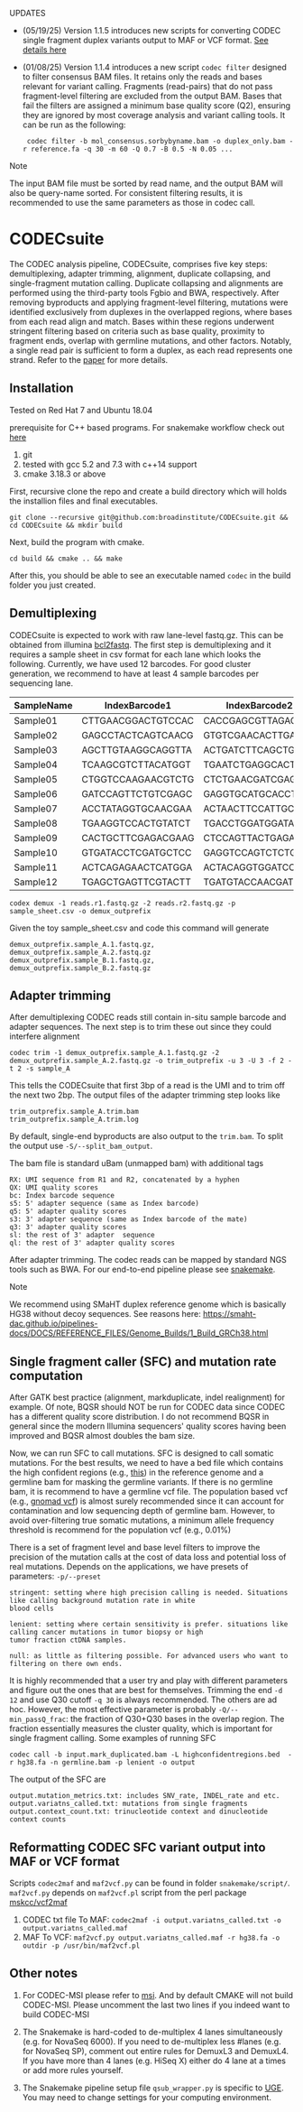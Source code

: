 UPDATES
* (05/19/25) Version 1.1.5 introduces new scripts for converting CODEC single fragment duplex variants output to MAF or VCF format.
  [See details here](#reformatting-codec-sfc-variant-output-into-maf-or-vcf-format)

*  (01/08/25) Version 1.1.4 introduces a new script `codec filter` designed to filter consensus BAM files. It retains only the reads and bases relevant for variant calling. Fragments (read-pairs) that do not pass fragment-level filtering are excluded from the output BAM. Bases that fail the filters are assigned a minimum base quality score (Q2), ensuring they are ignored by most coverage analysis and variant calling tools.
   It can be run as the following:
   
   ``` codec filter -b mol_consensus.sorbybyname.bam -o duplex_only.bam -r reference.fa -q 30 -m 60 -Q 0.7 -B 0.5 -N 0.05 ...```
> [!NOTE]
> The input BAM file must be sorted by read name, and the output BAM will also be query-name sorted. For consistent filtering results, it is recommended to use the same parameters as those in codec call.


# CODECsuite
The CODEC analysis pipeline, CODECsuite, comprises five key steps: demultiplexing, adapter trimming, alignment, duplicate collapsing, and single-fragment mutation calling. Duplicate collapsing and alignments are performed using the third-party tools Fgbio and BWA, respectively. After removing byproducts and applying fragment-level filtering, mutations were identified exclusively from duplexes in the overlapped regions, where bases from each read align and match. Bases within these regions underwent stringent filtering based on criteria such as base quality, proximity to fragment ends, overlap with germline mutations, and other factors. Notably, a single read pair is sufficient to form a duplex, as each read represents one strand. Refer to the [paper](https://www.nature.com/articles/s41588-023-01376-0) for more details. 

## Installation
Tested on Red Hat 7 and Ubuntu 18.04

prerequisite for C++ based programs. For snakemake workflow check out [here](./snakemake)
1. git
2. tested with gcc 5.2 and 7.3 with c++14 support
3. cmake 3.18.3 or above

First, recursive clone the repo and create a build directory which will holds the installion files and final executables.

`git clone --recursive git@github.com:broadinstitute/CODECsuite.git && cd CODECsuite && mkdir build`

Next, build the program with cmake.

`cd build && cmake .. && make`

After this, you should be able to see an executable named `codec` in the build folder you just created.

## Demultiplexing
CODECsuite is expected to work with raw lane-level fastq.gz. This can be obtained from illumina [bcl2fastq](https://support.illumina.com/downloads/bcl2fastq-conversion-software-v2-20.html).
The first step is demultiplexing and it requires a sample sheet in csv format for each lane which looks the following.
Currently, we have used 12 barcodes. For good cluster generation, we recommend to have at least 4 sample barcodes per
sequencing lane. 

| SampleName | IndexBarcode1 | IndexBarcode2 |
|------------|---------------|---------------|
|Sample01|CTTGAACGGACTGTCCAC|CACCGAGCGTTAGACTAC|
|Sample02|GAGCCTACTCAGTCAACG|GTGTCGAACACTTGACGG|
|Sample03|AGCTTGTAAGGCAGGTTA|ACTGATCTTCAGCTGACT|
|Sample04|TCAAGCGTCTTACATGGT|TGAATCTGAGGCACTGTA|
|Sample05|CTGGTCCAAGAACGTCTG|CTCTGAACGATCGAGCTC|
|Sample06|GATCCAGTTCTGTCGAGC|GAGGTGCATGCACCTTAG|
|Sample07|ACCTATAGGTGCAACGAA|ACTAACTTCCATTGCACT|
|Sample08|TGAAGGTCCACTGTATCT|TGACCTGGATGGATAGGA|
|Sample09|CACTGCTTCGAGACGAAG|CTCCAGTTACTGAGACGG|
|Sample10|GTGATACCTCGATGCTCC|GAGGTCCAGTCTCTGTCC|
|Sample11|ACTCAGAGAACTCATGGA|ACTACAGGTGGATCCAAT|
|Sample12|TGAGCTGAGTTCGTACTT|TGATGTACCAACGATGTA|

`codex demux -1 reads.r1.fastq.gz -2 reads.r2.fastq.gz -p sample_sheet.csv -o demux_outprefix `

Given the toy sample_sheet.csv and code this command will generate 
```
demux_outprefix.sample_A.1.fastq.gz, demux_outprefix.sample_A.2.fastq.gz
demux_outprefix.sample_B.1.fastq.gz, demux_outprefix.sample_B.2.fastq.gz
```

## Adapter trimming
After demultiplexing CODEC reads still contain in-situ sample barcode and adapter sequences. The next step is to trim 
these out since they could interfere alignment

`codec trim -1 demux_outprefix.sample_A.1.fastq.gz -2 demux_outprefix.sample_A.2.fastq.gz -o trim_outprefix -u 3 -U 3 -f 2 -t 2 -s sample_A` 

This tells the CODECsuite that first 3bp of a read is the UMI and to trim off the next two 2bp. 
The output files of the adapter trimming step looks like
```
trim_outprefix.sample_A.trim.bam
trim_outprefix.sample_A.trim.log
```
By default, single-end byproducts are also output to the `trim.bam`. To split the output use `-S/--split_bam_output`.

The bam file is standard uBam (unmapped bam) with additional tags
```
RX: UMI sequence from R1 and R2, concatenated by a hyphen
QX: UMI quality scores
bc: Index barcode sequence
s5: 5' adapter sequence (same as Index barcode)
q5: 5' adapter quality scores
s3: 3' adapter sequence (same as Index barcode of the mate)
q3: 3' adapter quality scores
sl: the rest of 3' adapter  sequence
ql: the rest of 3' adapter quality scores
```

After adapter trimming. The codec reads can be mapped by standard NGS tools such as BWA. For our end-to-end pipeline 
please see [snakemake](./snakemake).

> [!NOTE]
> We recommend using SMaHT duplex reference genome which is basically HG38 without decoy sequences. See reasons here: https://smaht-dac.github.io/pipelines-docs/DOCS/REFERENCE_FILES/Genome_Builds/1_Build_GRCh38.html

## Single fragment caller (SFC) and mutation rate computation

After GATK best practice (alignment, markduplicate, indel realignment)  for example. Of note, BQSR should NOT be run for 
CODEC data since CODEC has a different quality score distribution. I do not recommend BQSR in general since the modern
Illumina sequencers' quality scores having been improved and BQSR almost doubles the bam size.

Now, we can run SFC to call mutations. SFC is designed to call somatic mutations. For the best results, we need to have
a bed file which contains the high confident regions (e.g., [this](https://ftp-trace.ncbi.nlm.nih.gov/ReferenceSamples/giab/release/genome-stratifications/v3.3/GRCh38@all/LowComplexity/GRCh38_notinAllTandemRepeatsandHomopolymers_slop5.bed.gz)) in the reference genome and a germline bam for masking the germline 
variants. If there is no germline bam, it is recommend to have a germline vcf file. The population based vcf (e.g., [gnomad vcf](https://storage.googleapis.com/gatk-best-practices/somatic-hg38/af-only-gnomad.hg38.vcf.gz)) is almost
surely recommended since it can account for contamination and low sequencing depth of germline bam. However, to avoid over-filtering true somatic mutations, a minimum allele frequency threshold is recommend for the population vcf (e.g., 0.01%)

There is a set of 
fragment level and base level filters to improve the precision of the mutation calls at the cost of data loss and potential
loss of real mutations. Depends on the applications, we have presets of parameters: `-p/--preset`
```
stringent: setting where high precision calling is needed. Situations like calling background mutation rate in white 
blood cells

lenient: setting where certain sensitivity is prefer. situations like calling cancer mutations in tumor biopsy or high 
tumor fraction ctDNA samples. 

null: as little as filtering possible. For advanced users who want to filtering on there own ends.  
```

It is highly recommended that a user try and play with different parameters and figure out the ones that are best for
themselves. Trimming the end `-d 12` and use Q30 cutoff `-q 30` is always recommended. The others are ad hoc. However, 
the most effective parameter is probably `-Q/--min_passQ_frac`: the fraction of Q30+Q30 bases in the overlap region. The fraction essentially
measures the cluster quality, which is important for single fragment calling. Some examples of running SFC
```
codec call -b input.mark_duplicated.bam -L highconfidentregions.bed  -r hg38.fa -n germline.bam -p lenient -o output

```

The output of the SFC are
```
output.mutation_metrics.txt: includes SNV_rate, INDEL_rate and etc. 
output.variatns_called.txt: mutations from single fragments
output.context_count.txt: trinucleotide context and dinucleotide context counts
```

## Reformatting CODEC SFC variant output into MAF or VCF format 
Scripts `codec2maf` and `maf2vcf.py` can be found in folder `snakemake/script/`.  `maf2vcf.py` depends on `maf2vcf.pl` script from the perl package [mskcc/vcf2maf](https://github.com/mskcc/vcf2maf/tree/main)
1. CODEC txt file To MAF: `codec2maf -i output.variatns_called.txt -o output.variatns_called.maf`
2. MAF To VCF: `maf2vcf.py output.variatns_called.maf -r hg38.fa -o outdir -p /usr/bin/maf2vcf.pl`


## Other notes
1. For CODEC-MSI please refer to [msi](./msi). And by default CMAKE will not build CODEC-MSI. Please uncomment the last two
lines if you indeed want to build CODEC-MSI

2. The Snakemake is hard-coded to de-multiplex 4 lanes simultaneously (e.g. for NovaSeq 6000). If you need to de-multiplex
less #lanes (e.g. for NovaSeq SP), comment out entire rules for DemuxL3 and DemuxL4. If you have more than 4 lanes (e.g. HiSeq X)
either do 4 lane at a times or add more rules yourself. 

3. The Snakemake pipeline setup file `qsub_wrapper.py` is specific to [UGE](https://en.wikipedia.org/wiki/Univa_Grid_Engine).
You may need to change settings for your computing environment. 
